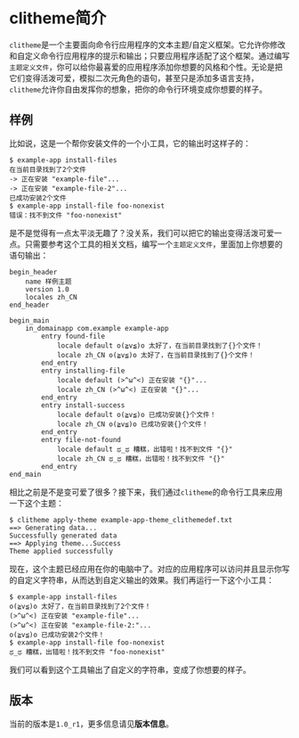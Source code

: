 # clitheme简介

`clitheme`是一个主要面向命令行应用程序的文本主题/自定义框架。它允许你修改和自定义命令行应用程序的提示和输出；只要应用程序适配了这个框架。通过编写`主题定义文件`，你可以给你最喜爱的应用程序添加你想要的风格和个性。无论是把它们变得活泼可爱，模拟二次元角色的语句，甚至只是添加多语言支持，`clitheme`允许你自由发挥你的想象，把你的命令行环境变成你想要的样子。

## 样例

比如说，这是一个帮你安装文件的一个小工具，它的输出时这样子的：

```
$ example-app install-files
在当前目录找到了2个文件
-> 正在安装 "example-file"...
-> 正在安装 "example-file-2"...
已成功安装2个文件
$ example-app install-file foo-nonexist
错误：找不到文件 "foo-nonexist"
```

是不是觉得有一点太平淡无趣了？没关系，我们可以把它的输出变得活泼可爱一点。只需要参考这个工具的相关文档，编写一个`主题定义文件`，里面加上你想要的语句输出：

```
begin_header
    name 样例主题
    version 1.0
    locales zh_CN
end_header

begin_main
    in_domainapp com.example example-app
        entry found-file
            locale default o(≧v≦)o 太好了，在当前目录找到了{}个文件！
            locale zh_CN o(≧v≦)o 太好了，在当前目录找到了{}个文件！
        end_entry
        entry installing-file
            locale default (>^ω^<) 正在安装 "{}"...
            locale zh_CN (>^ω^<) 正在安装 "{}"...
        end_entry
        entry install-success
            locale default o(≧v≦)o 已成功安装{}个文件！
            locale zh_CN o(≧v≦)o 已成功安装{}个文件！
        end_entry
        entry file-not-found
            locale default ಥ_ಥ 糟糕，出错啦！找不到文件 "{}"
            locale zh_CN ಥ_ಥ 糟糕，出错啦！找不到文件 "{}"
        end_entry
end_main
```

相比之前是不是变可爱了很多？接下来，我们通过`clitheme`的命令行工具来应用一下这个主题：

```
$ clitheme apply-theme example-app-theme_clithemedef.txt
==> Generating data...
Successfully generated data
==> Applying theme...Success
Theme applied successfully
```

现在，这个主题已经应用在你的电脑中了。对应的应用程序可以访问并且显示你写的自定义字符串，从而达到自定义输出的效果。我们再运行一下这个小工具：

```
$ example-app install-files
o(≧v≦)o 太好了，在当前目录找到了2个文件！
(>^ω^<) 正在安装 "example-file"...
(>^ω^<) 正在安装 "example-file-2:"...
o(≧v≦)o 已成功安装2个文件！
$ example-app install-file foo-nonexist
ಥ_ಥ 糟糕，出错啦！找不到文件 "foo-nonexist"
```

我们可以看到这个工具输出了自定义的字符串，变成了你想要的样子。

## 版本

当前的版本是`1.0_r1`，更多信息请见**版本信息**。